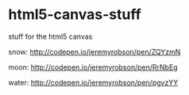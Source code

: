 # html5-canvas-stuff
stuff for the html5 canvas

snow: http://codepen.io/jeremyrobson/pen/ZQYzmN

moon: http://codepen.io/jeremyrobson/pen/RrNbEg

water: http://codepen.io/jeremyrobson/pen/pgvzYY
